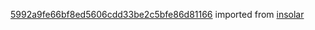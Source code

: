 [5992a9fe66bf8ed5606cdd33be2c5bfe86d81166](https://github.com/insolar/insolar/commit/5992a9fe66bf8ed5606cdd33be2c5bfe86d81166) imported from [insolar](https://github.com/insolar/insolar)
